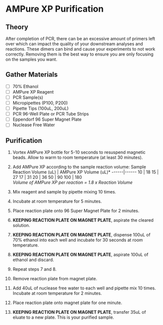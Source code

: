 # AMPure XP Purification

## Theory
After completion of PCR, there can be an excessive amount of primers left over which can impact the quality of your downstream analyses and reactions. These dimers can bind and cause your experiments to not work correctly. Removing them is the best way to ensure you are only focusing on the samples you want. 

## Gather Materials

- [ ] 70% Ethanol
- [ ] AMPure XP Reagent
- [ ] PCR Sample(s)
- [ ] Micropipettes (P100, P200)
- [ ] Pipette Tips (100uL, 200uL)
- [ ] PCR 96-Well Plate or PCR Tube Strips
- [ ] Eppendorf 96 Super Magnet Plate
- [ ] Nuclease Free Water

## Purification

1. Vortex AMPure XP bottle for 5-10 seconds to resuspend magnetic beads. Allow to warm to room temperature (at least 30 minutes). 
2. Add AMPure XP according to the sample reaction volume: 
Sample Reaction Volume (uL) | AMPure XP Volume (uL)*
------|------
10 | 18
15 | 27
17 | 31
20 | 36
50 | 90
100 | 180  
*Volume of AMPure XP per reaction = 1.8 x Reaction Volume*

3. Mix reagent and sample by pipette mixing 10 times.
4. Incubate at room temperature for 5 minutes.
5. Place reaction plate onto 96 Super Magnet Plate for 2 minutes.
6. **KEEPING REACTION PLATE ON MAGNET PLATE**, aspirate the cleared solution.
7. **KEEPING REACTION PLATE ON MAGNET PLATE**, dispense 100uL of 70% ethanol into each well and incubate for 30 seconds at room temperature.
8. **KEEPING REACTION PLATE ON MAGNET PLATE**, aspirate 100uL of ethanol and discard.
9. Repeat steps 7 and 8.
10. Remove reaction plate from magnet plate. 
11. Add 40uL of nuclease free water to each well and pipette mix 10 times. Incubate at room temperature for 2 minutes. 
12. Place reaction plate onto magnet plate for one minute. 
13. **KEEPING REACTION PLATE ON MAGNET PLATE**, transfer 35uL of eluate to a new plate. This is your purified sample. 
